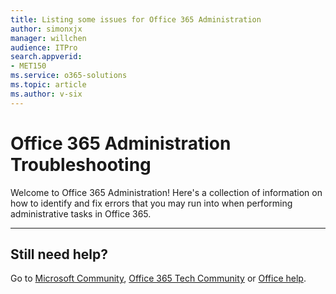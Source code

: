 ```yaml
---
title: Listing some issues for Office 365 Administration
author: simonxjx
manager: willchen
audience: ITPro
search.appverid: 
- MET150
ms.service: o365-solutions
ms.topic: article
ms.author: v-six
---
```


# Office 365 Administration Troubleshooting

Welcome to Office 365 Administration! Here's a collection of information on how to identify and fix errors that you may run into when performing administrative tasks in Office 365.

---
## Still need help? 

Go to [Microsoft Community](https://answers.microsoft.com), [Office 365 Tech Community](https://techcommunity.microsoft.com/t5/Office-365/ct-p/Office365) or [Office help](https://support.office.com).